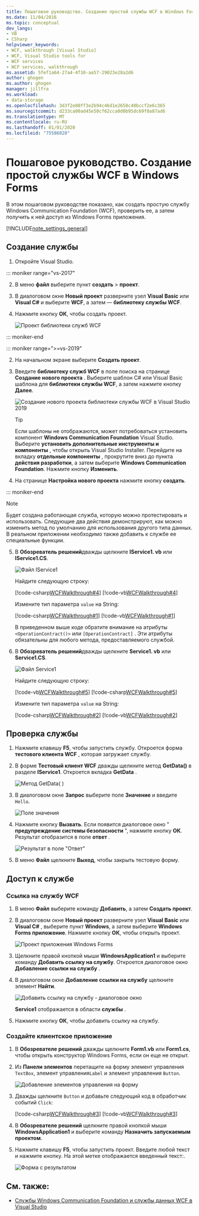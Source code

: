 ```yaml
---
title: Пошаговое руководство. Создание простой службы WCF в Windows Forms
ms.date: 11/04/2016
ms.topic: conceptual
dev_langs:
- VB
- CSharp
helpviewer_keywords:
- WCF, walkthrough [Visual Studio]
- WCF, Visual Studio tools for
- WCF services
- WCF services, walkthrough
ms.assetid: 5fef1a64-27a4-4f10-aa57-29023e28a2d6
author: ghogen
ms.author: ghogen
manager: jillfra
ms.workload:
- data-storage
ms.openlocfilehash: 3d3f2e80ff3e2b94c46d1e2658c40bccf2e6c365
ms.sourcegitcommit: d233ca00ad45e50cf62cca0d0b95dc69f0a87ad6
ms.translationtype: MT
ms.contentlocale: ru-RU
ms.lasthandoff: 01/01/2020
ms.locfileid: "75586020"
---
```

# <a name="walkthrough-create-a-simple-wcf-service-in-windows-forms"></a>Пошаговое руководство. Создание простой службы WCF в Windows Forms

В этом пошаговом руководстве показано, как создать простую службу Windows Communication Foundation (WCF), проверить ее, а затем получить к ней доступ из Windows Forms приложения.

[!INCLUDE[note_settings_general](../data-tools/includes/note_settings_general_md.md)]

## <a name="create-a-service"></a>Создание службы

1. Откройте Visual Studio.

::: moniker range="vs-2017"

2. В меню **файл** выберите пункт **создать** > **проект**.

3. В диалоговом окне **Новый проект** разверните узел **Visual Basic** или **Visual C#**  и выберите **WCF**, а затем — **библиотеку службы WCF**.

4. Нажмите кнопку **ОК**, чтобы создать проект.

   ![Проект библиотеки служб WCF](../data-tools/media/wcf1.png)

::: moniker-end

::: moniker range=">=vs-2019"

2. На начальном экране выберите **Создать проект**.

3. Введите **библиотеку служб WCF** в поле поиска на странице **Создание нового проекта** . Выберите шаблон C# или Visual Basic шаблона для **библиотеки службы WCF**, а затем нажмите кнопку **Далее**.

   ![Создание нового проекта библиотеки службы WCF в Visual Studio 2019](media/vs-2019/create-new-wcf-service-library.png)

   > [!TIP]
   > Если шаблоны не отображаются, может потребоваться установить компонент **Windows Communication Foundation** Visual Studio. Выберите **установить дополнительные инструменты и компоненты** , чтобы открыть Visual Studio Installer. Перейдите на вкладку **отдельные компоненты** , прокрутите вниз до пункта **действия разработки**, а затем выберите **Windows Communication Foundation**. Нажмите кнопку **Изменить**.

4. На странице **Настройка нового проекта** нажмите кнопку **создать**.

::: moniker-end

   > [!NOTE]
   > Будет создана работающая служба, которую можно протестировать и использовать. Следующие два действия демонстрируют, как можно изменить метод по умолчанию для использования другого типа данных. В реальном приложении необходимо также добавить к службе ее специальные функции.

5. В **Обозреватель решений**дважды щелкните **IService1. vb** или **IService1.CS**.

   ![Файл IService1](../data-tools/media/wcf2.png)

   Найдите следующую строку:

   [!code-csharp[WCFWalkthrough#4](../data-tools/codesnippet/CSharp/walkthrough-creating-a-simple-wcf-service-in-windows-forms_1.cs)]
   [!code-vb[WCFWalkthrough#4](../data-tools/codesnippet/VisualBasic/walkthrough-creating-a-simple-wcf-service-in-windows-forms_1.vb)]

   Измените тип параметра `value` на String:

   [!code-csharp[WCFWalkthrough#1](../data-tools/codesnippet/CSharp/walkthrough-creating-a-simple-wcf-service-in-windows-forms_2.cs)]
   [!code-vb[WCFWalkthrough#1](../data-tools/codesnippet/VisualBasic/walkthrough-creating-a-simple-wcf-service-in-windows-forms_2.vb)]

   В приведенном выше коде обратите внимание на атрибуты `<OperationContract()>` или `[OperationContract]` . Эти атрибуты обязательны для любого метода, предоставляемого службой.

6. В **Обозреватель решений**дважды щелкните **Service1. vb** или **Service1.CS**.

   ![Файл Service1](../data-tools/media/wcf3.png)

   Найдите следующую строку:

   [!code-vb[WCFWalkthrough#5](../data-tools/codesnippet/VisualBasic/walkthrough-creating-a-simple-wcf-service-in-windows-forms_3.vb)]
   [!code-csharp[WCFWalkthrough#5](../data-tools/codesnippet/CSharp/walkthrough-creating-a-simple-wcf-service-in-windows-forms_3.cs)]

   Измените тип параметра `value` на String:

   [!code-csharp[WCFWalkthrough#2](../data-tools/codesnippet/CSharp/walkthrough-creating-a-simple-wcf-service-in-windows-forms_4.cs)]
   [!code-vb[WCFWalkthrough#2](../data-tools/codesnippet/VisualBasic/walkthrough-creating-a-simple-wcf-service-in-windows-forms_4.vb)]

## <a name="test-the-service"></a>Проверка службы

1. Нажмите клавишу **F5**, чтобы запустить службу. Откроется форма **тестового клиента WCF** , которая загружает службу.

2. В форме **Тестовый клиент WCF** дважды щелкните метод **GetData()** в разделе **IService1**. Откроется вкладка **GetData** .

     ![Метод GetData&#40; &#41;](../data-tools/media/wcf4.png)

3. В диалоговом окне **Запрос** выберите поле **Значение** и введите `Hello`.

     ![Поле значения](../data-tools/media/wcf5.png)

4. Нажмите кнопку **Вызвать**. Если появится диалоговое окно " **предупреждение системы безопасности** ", нажмите кнопку **ОК**. Результат отобразится в поле **ответ** .

     ![Результат в поле "Ответ"](../data-tools/media/wcf6.png)

5. В меню **Файл** щелкните **Выход**, чтобы закрыть тестовую форму.

## <a name="access-the-service"></a>Доступ к службе

### <a name="reference-the-wcf-service"></a>Ссылка на службу WCF

1. В меню **Файл** выберите команду **Добавить**, а затем **Создать проект**.

2. В диалоговом окне **Новый проект** разверните узел **Visual Basic** или **Visual C#**  , выберите пункт **Windows**, а затем выберите **Windows Forms приложение**. Нажмите кнопку **ОК**, чтобы открыть проект.

     ![Проект приложения Windows Forms](../data-tools/media/wcf7.png)

3. Щелкните правой кнопкой мыши **WindowsApplication1** и выберите команду **Добавить ссылку на службу**. Откроется диалоговое окно **Добавление ссылки на службу** .

4. В диалоговом окне **Добавление ссылки на службу** щелкните элемент **Найти**.

     ![Добавить ссылку на службу - диалоговое окно](../data-tools/media/wcf8.png)

     **Service1** отображается в области **службы** .

5. Нажмите кнопку **ОК**, чтобы добавить ссылку на службу.

### <a name="build-a-client-application"></a>Создайте клиентское приложение

1. В **Обозревателе решений** дважды щелкните **Form1.vb** или **Form1.cs**, чтобы открыть конструктор Windows Forms, если он еще не открыт.

2. Из **Панели элементов** перетащите на форму элемент управления `TextBox`, элемент управления`Label` и элемент управления `Button`.

     ![Добавление элементов управления на форму](../data-tools/media/wcf9.png)

3. Дважды щелкните `Button` и добавьте следующий код в обработчик событий `Click`:

     [!code-csharp[WCFWalkthrough#3](../data-tools/codesnippet/CSharp/walkthrough-creating-a-simple-wcf-service-in-windows-forms_5.cs)]
     [!code-vb[WCFWalkthrough#3](../data-tools/codesnippet/VisualBasic/walkthrough-creating-a-simple-wcf-service-in-windows-forms_5.vb)]

4. В **Обозревателе решений** щелкните правой кнопкой мыши **WindowsApplication1** и выберите команду **Назначить запускаемым проектом**.

5. Нажмите клавишу **F5**, чтобы запустить проект. Введите любой текст и нажмите кнопку. На этой метке отображается введенный текст:.

     ![Форма с результатом](../data-tools/media/wcf10.png)

## <a name="see-also"></a>См. также:

- [Службы Windows Communication Foundation и службы данных WCF в Visual Studio](../data-tools/windows-communication-foundation-services-and-wcf-data-services-in-visual-studio.md)

